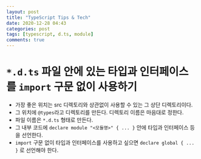 ```yaml
---
layout: post
title: "TypeScript Tips & Tech"
date: 2020-12-28 04:43
categories: post
tags: [typescript, d.ts, module]
comments: true
---
```


# `*.d.ts` 파일 안에 있는 타입과 인터페이스를 `import` 구문 없이 사용하기

- 가장 좋은 위치는 src 디렉토리와 상관없이 사용할 수 있는 그 상단 디렉토리이다.
- 그 위치에 `@types`라고 디렉토리를 만든다. 디렉토리 이름은 마음대로 정한다.
- 파일 이름은 `*.d.ts` 형태로 만든다.
- 그 내부 코드에 `declare module "<모듈명>" { ... }` 안에 타입과 인터페이스 등을 선언한다.
- `import` 구문 없이 타입과 인터페이스를 사용하고 싶으면 `declare global { ... }` 로 선언해야 한다.
